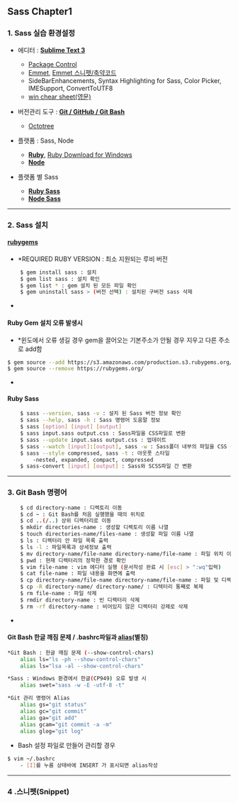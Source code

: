 ## Sass Chapter1

### 1. Sass 실습 환경설정

- 에디터 : **[Sublime Text 3](https://www.sublimetext.com/3)**
	* [Package Control](https://packagecontrol.io/)
	* [Emmet](http://docs.emmet.io), [Emmet 스니펫/축약코드](http://docs.emmet.io/cheat-sheet/)
	* SideBarEnhancements, Syntax Highlighting for Sass, Color Picker, IMESupport, ConvertToUTF8
	* [win chear sheet(영문)](https://www.shortcutfoo.com/app/dojos/sublime-text-3-win/cheatsheet)

- 버전관리 도구 : **[Git / GitHub / Git Bash](https://git-scm.com/)**
	* [Octotree](https://chrome.google.com/webstore/detail/octotree/bkhaagjahfmjljalopjnoealnfndnagc)

- 플랫폼 : Sass, Node
	* **[Ruby](https://www.ruby-lang.org/ko/)**, [Ruby Download for Windows](http://rubyinstaller.org/)
	* **[Node](https://githubhttps://nodejs.org/en/)**

- 플랫폼 별 Sass
	* **[Ruby Sass](http://sass-lang.com/)**
	* **[Node Sass](https://github.com/sass/node-sass)**

---

### 2. Sass 설치

#### **[rubygems](https://rubygems.org/gems/sass)**

- *REQUIRED RUBY VERSION : 최소 지원되는 루비 버전
```sh
	$ gem install sass : 설치
	$ gem list sass : 설치 확인
	$ gem list * : gem 설치 된 모든 파일 확인
	$ gem uninstall sass > (버전 선택) : 설치된 구버전 sass 삭제
```

-

#### Ruby Gem 설치 오류 발생시 

- *윈도에서 오류 생길 경우 gem을 끌어오는 기본주소가 안될 경우 지우고 다른 주소로 add함

```sh
$ gem source --add https://s3.amazonaws.com/production.s3.rubygems.org/
$ gem source --remove https://rubygems.org/
```

-

#### Ruby Sass 
```sh
	$ sass --version, sass -v : 설치 된 Sass 버전 정보 확인
	$ sass --help, sass -h : Sass 명령어 도움말 정보
	$ sass [option] [input] [output]
	$ sass input.sass output.css : Sass파일을 CSS파일로 변환
	$ sass --update input.sass output.css : 업데이트
	$ sass --watch [input]:[output], sass -w : Sass폴더 내부의 파일을 CSS 폴더 내부에 변환/저장하고 관찰함 (중지: Ctrl+C)
	$ sass --style compressed, sass -t : 아웃풋 스타일
		-nested, expanded, compact, compressed
	$ sass-convert [input] [output] : Sass와 SCSS파일 간 변환
```

---

### 3. Git Bash 명령어

```sh
	$ cd directory-name : 디렉토리 이동
	$ cd ~ : Git Bash를 처음 실행했을 때의 위치로
	$ cd ..(/..) 상위 디렉터리로 이동
	$ mkdir directories-name : 생성할 디렉토리 이름 나열
	$ touch directories-name/files-name : 생성할 파일 이름 나열
	$ ls : 디렉터리 안 파일 목록 출력
	$ ls -l : 파일목록과 상세정보 출력
	$ mv directory-name/file-name directory-name/file-name : 파일 위치 이동 또는 이름 변경
	$ pwd : 현재 디렉터리의 정학한 경로 확인
	$ vim file-name : vim 에디터 실행 (문서작성 완료 시 [esc] > ":wq"입력)
	$ cat file-name : 파일 내용을 화면에 출력
	$ cp directory-name/file-name directory-name/file-name : 파일 및 디렉터리 복제 
	$ cp -R directory-name/ directory-name/ : 디텍터리 통째로 복제
	$ rm file-name : 파일 삭제
	$ rmdir directory-name : 빈 디렉터리 삭제
	$ rm -rf directory-name : 비어있지 않은 디렉터리 강제로 삭제
```

-

#### Git Bash 한글 깨짐 문제 / .bashrc파일과 **[alias](https://git-scm.com/book/ko/v2/Git%EC%9D%98-%EA%B8%B0%EC%B4%88-Git-Alias)**(별칭)

```sh
*Git Bash : 한글 깨짐 문제 (--show-control-chars)
	alias ls="ls -ph --show-control-chars"
	alias ls="lsa -al --show-control-chars"

*Sass : Windows 환경에서 한글(CP949) 오류 발생 시
	alias swet="sass -w -E -utf-8 -t"

*Git 관리 명령어 Alias
	alias gs="git status"
	alias gc="git commit"
	alias ga="git add"
	alias gcam="git commit -a -m"
	alias glog="git log"
```

- Bash 설정 파일로 만들어 관리할 경우 

```sh
$ vim ~/.bashrc
	- [I]를 누름 상태바에 INSERT 가 표시되면 alias작성
``` 

---

### 4 .스니펫(Snippet)